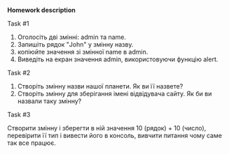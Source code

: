 **Homework description**

Task #1

1. Оголосіть дві змінні: admin та name.
2. Запишіть рядок "John" у змінну назву.
3. копіюйте значення зі змінної name в admin.
4. Виведіть на екран значення admin, використовуючи функцію alert.

Task #2

1. Створіть змінну назви нашої планети. Як ви її назвете?
2. Створіть змінну для зберігання імені відвідувача сайту. Як би ви назвали таку змінну?

Task #3

Створити змінну і зберегти в ній значення 10 (рядок) + 10 (число), перевірити її тип і вивести його в консоль, вивчити питання чому саме так все працює.